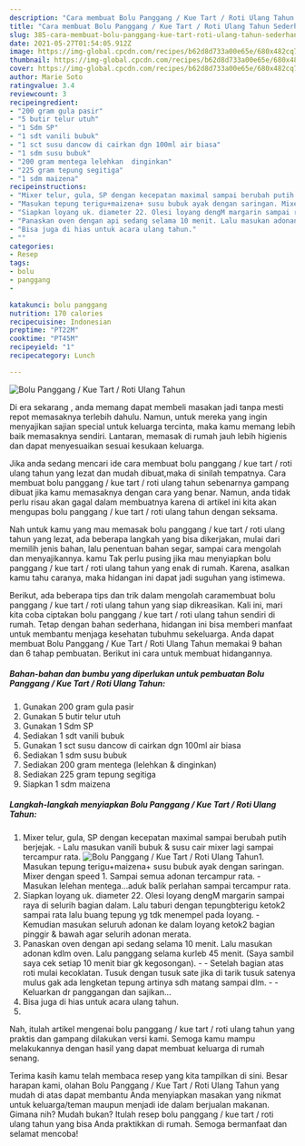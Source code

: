 ```yaml
---
description: "Cara membuat Bolu Panggang / Kue Tart / Roti Ulang Tahun Sederhana Untuk Jualan"
title: "Cara membuat Bolu Panggang / Kue Tart / Roti Ulang Tahun Sederhana Untuk Jualan"
slug: 385-cara-membuat-bolu-panggang-kue-tart-roti-ulang-tahun-sederhana-untuk-jualan
date: 2021-05-27T01:54:05.912Z
image: https://img-global.cpcdn.com/recipes/b62d8d733a00e65e/680x482cq70/bolu-panggang-kue-tart-roti-ulang-tahun-foto-resep-utama.jpg
thumbnail: https://img-global.cpcdn.com/recipes/b62d8d733a00e65e/680x482cq70/bolu-panggang-kue-tart-roti-ulang-tahun-foto-resep-utama.jpg
cover: https://img-global.cpcdn.com/recipes/b62d8d733a00e65e/680x482cq70/bolu-panggang-kue-tart-roti-ulang-tahun-foto-resep-utama.jpg
author: Marie Soto
ratingvalue: 3.4
reviewcount: 3
recipeingredient:
- "200 gram gula pasir"
- "5 butir telur utuh"
- "1 Sdm SP"
- "1 sdt vanili bubuk"
- "1 sct susu dancow di cairkan dgn 100ml air biasa"
- "1 sdm susu bubuk"
- "200 gram mentega lelehkan  dinginkan"
- "225 gram tepung segitiga"
- "1 sdm maizena"
recipeinstructions:
- "Mixer telur, gula, SP dengan kecepatan maximal sampai berubah putih berjejak. Lalu masukan vanili bubuk &amp; susu cair mixer lagi sampai tercampur rata."
- "Masukan tepung terigu+maizena+ susu bubuk ayak dengan saringan. Mixer dengan speed 1. Sampai semua adonan tercampur rata. Masukan lelehan mentega...aduk balik perlahan sampai tercampur rata."
- "Siapkan loyang uk. diameter 22. Olesi loyang dengM margarin sampai raya di selurih bagian dalam. Lalu taburi dengan tepungbterigu ketok2 sampai rata lalu buang tepung yg tdk menempel pada loyang. Kemudian masukan seluruh adonan ke dalam loyang ketok2 bagian pinggir &amp; bawah agar selurih adonan merata."
- "Panaskan oven dengan api sedang selama 10 menit. Lalu masukan adonan kdlm oven. Lalu panggang selama kurleb 45 menit. (Saya sambil saya cek setiap 10 menit biar gk kegosongan).   Setelah bagian atas roti mulai kecoklatan. Tusuk dengan tusuk sate jika di tarik tusuk satenya mulus gak ada lengketan tepung artinya sdh matang sampai dlm.  Keluarkan dr panggangan dan sajikan..."
- "Bisa juga di hias untuk acara ulang tahun."
- ""
categories:
- Resep
tags:
- bolu
- panggang
- 

katakunci: bolu panggang  
nutrition: 170 calories
recipecuisine: Indonesian
preptime: "PT22M"
cooktime: "PT45M"
recipeyield: "1"
recipecategory: Lunch

---
```



![Bolu Panggang / Kue Tart / Roti Ulang Tahun](https://img-global.cpcdn.com/recipes/b62d8d733a00e65e/680x482cq70/bolu-panggang-kue-tart-roti-ulang-tahun-foto-resep-utama.jpg)

Di era  sekarang , anda memang dapat membeli masakan jadi tanpa mesti repot memasaknya terlebih dahulu. Namun, untuk mereka yang ingin menyajikan sajian special untuk keluarga tercinta, maka kamu memang lebih baik memasaknya sendiri. Lantaran, memasak di rumah jauh lebih higienis dan dapat menyesuaikan sesuai kesukaan keluarga.

Jika anda sedang mencari ide cara membuat bolu panggang / kue tart / roti ulang tahun yang lezat dan mudah dibuat,maka di sinilah tempatnya. Cara membuat bolu panggang / kue tart / roti ulang tahun  sebenarnya gampang dibuat jika kamu memasaknya dengan cara yang benar. Namun, anda tidak perlu risau akan gagal dalam membuatnya 
karena di artikel ini kita akan mengupas bolu panggang / kue tart / roti ulang tahun dengan seksama.  



Nah untuk kamu yang mau memasak bolu panggang / kue tart / roti ulang tahun yang lezat, ada beberapa langkah yang bisa dikerjakan, mulai dari memilih jenis bahan, lalu penentuan bahan segar, sampai cara mengolah dan menyajikannya. kamu Tak perlu pusing jika mau menyiapkan bolu panggang / kue tart / roti ulang tahun yang enak di rumah. Karena, asalkan kamu  tahu caranya, maka hidangan ini dapat jadi suguhan yang istimewa.

Berikut, ada beberapa tips dan trik dalam mengolah caramembuat bolu panggang / kue tart / roti ulang tahun yang siap dikreasikan. Kali ini, mari kita coba ciptakan bolu panggang / kue tart / roti ulang tahun sendiri di rumah. Tetap dengan bahan sederhana, hidangan ini bisa memberi manfaat untuk membantu menjaga kesehatan tubuhmu sekeluarga. Anda dapat membuat Bolu Panggang / Kue Tart / Roti Ulang Tahun memakai 9 bahan dan 6 tahap pembuatan. Berikut ini cara untuk membuat hidangannya.

<!--inarticleads1-->

##### Bahan-bahan dan bumbu yang diperlukan untuk pembuatan Bolu Panggang / Kue Tart / Roti Ulang Tahun:

1. Gunakan 200 gram gula pasir
1. Gunakan 5 butir telur utuh
1. Gunakan 1 Sdm SP
1. Sediakan 1 sdt vanili bubuk
1. Gunakan 1 sct susu dancow di cairkan dgn 100ml air biasa
1. Sediakan 1 sdm susu bubuk
1. Sediakan 200 gram mentega (lelehkan &amp; dinginkan)
1. Sediakan 225 gram tepung segitiga
1. Siapkan 1 sdm maizena




<!--inarticleads2-->

##### Langkah-langkah menyiapkan Bolu Panggang / Kue Tart / Roti Ulang Tahun:

1. Mixer telur, gula, SP dengan kecepatan maximal sampai berubah putih berjejak. - Lalu masukan vanili bubuk &amp; susu cair mixer lagi sampai tercampur rata.
<img src="https://img-global.cpcdn.com/steps/2886e7d6a0b5e7dc/160x128cq70/bolu-panggang-kue-tart-roti-ulang-tahun-langkah-memasak-1-foto.jpg" alt="Bolu Panggang / Kue Tart / Roti Ulang Tahun">1. Masukan tepung terigu+maizena+ susu bubuk ayak dengan saringan. Mixer dengan speed 1. Sampai semua adonan tercampur rata. - Masukan lelehan mentega...aduk balik perlahan sampai tercampur rata.
1. Siapkan loyang uk. diameter 22. Olesi loyang dengM margarin sampai raya di selurih bagian dalam. Lalu taburi dengan tepungbterigu ketok2 sampai rata lalu buang tepung yg tdk menempel pada loyang. - Kemudian masukan seluruh adonan ke dalam loyang ketok2 bagian pinggir &amp; bawah agar selurih adonan merata.
1. Panaskan oven dengan api sedang selama 10 menit. Lalu masukan adonan kdlm oven. Lalu panggang selama kurleb 45 menit. (Saya sambil saya cek setiap 10 menit biar gk kegosongan).  -  - Setelah bagian atas roti mulai kecoklatan. Tusuk dengan tusuk sate jika di tarik tusuk satenya mulus gak ada lengketan tepung artinya sdh matang sampai dlm. -  - Keluarkan dr panggangan dan sajikan...
1. Bisa juga di hias untuk acara ulang tahun.
1. 




Nah, itulah artikel mengenai  bolu panggang / kue tart / roti ulang tahun  yang praktis dan gampang dilakukan versi kami. Semoga kamu mampu melakukannya dengan hasil yang dapat membuat keluarga di rumah senang. 

Terima kasih kamu telah membaca resep yang kita tampilkan di sini. Besar harapan kami, olahan  Bolu Panggang / Kue Tart / Roti Ulang Tahun yang mudah di atas dapat membantu Anda menyiapkan masakan yang nikmat untuk keluarga/teman maupun menjadi ide dalam berjualan makanan. Gimana nih? Mudah bukan? Itulah resep bolu panggang / kue tart / roti ulang tahun yang bisa Anda praktikkan di rumah. Semoga bermanfaat dan selamat mencoba!

